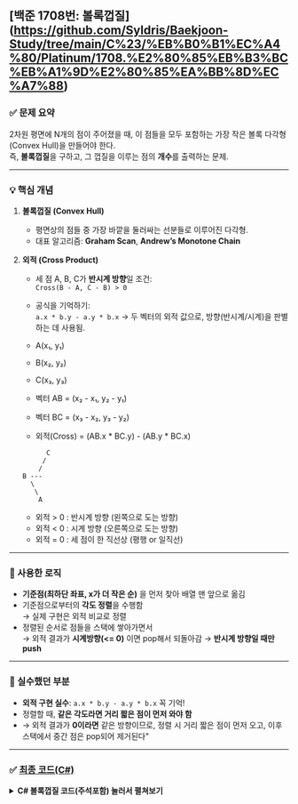 ## [백준 1708번: 볼록껍질] (https://github.com/Syldris/Baekjoon-Study/tree/main/C%23/%EB%B0%B1%EC%A4%80/Platinum/1708.%E2%80%85%EB%B3%BC%EB%A1%9D%E2%80%85%EA%BB%8D%EC%A7%88)

### ✅ 문제 요약

2차원 평면에 N개의 점이 주어졌을 때, 이 점들을 모두 포함하는 가장 작은 볼록 다각형(Convex Hull)을 만들어야 한다.  
즉, **볼록껍질**을 구하고, 그 껍질을 이루는 점의 **개수**를 출력하는 문제.

---

### 💡 핵심 개념

1. **볼록껍질 (Convex Hull)**  
   - 평면상의 점들 중 가장 바깥을 둘러싸는 선분들로 이루어진 다각형.
   - 대표 알고리즘: **Graham Scan**, **Andrew’s Monotone Chain**

2. **외적 (Cross Product)**  
   - 세 점 A, B, C가 **반시계 방향**일 조건:  
     `Cross(B - A, C - B) > 0`  
   - 공식을 기억하기:  
     `a.x * b.y - a.y * b.x`
    → 두 벡터의 외적 값으로, 방향(반시계/시계)을 판별하는 데 사용됨.

    - A(x₁, y₁)  
    - B(x₂, y₂)  
    - C(x₃, y₃)  

    - 벡터 AB = (x₂ - x₁, y₂ - y₁)  
    - 벡터 BC = (x₃ - x₂, y₃ - y₂)  

    - 외적(Cross) = (AB.x * BC.y) - (AB.y * BC.x)  

    ```
          C
         /
        /
   B ---
      \
       \
        A
    ```

    - 외적 > 0  : 반시계 방향 (왼쪽으로 도는 방향)  
    - 외적 < 0  : 시계 방향 (오른쪽으로 도는 방향)  
    - 외적 = 0  : 세 점이 한 직선상 (평행 or 일직선)  


 
---

### 🧠 사용한 로직

- **기준점(최하단 좌표, x가 더 작은 순)** 을 먼저 찾아 배열 맨 앞으로 옮김
- 기준점으로부터의 **각도 정렬**을 수행함  
  → 실제 구현은 외적 비교로 정렬
- 정렬된 순서로 점들을 스택에 쌓아가면서  
  → 외적 결과가 **시계방향(<= 0)** 이면 pop해서 되돌아감
  → **반시계 방향일 때만 push**

---

### 🧪 실수했던 부분

- **외적 구현 실수**: `a.x * b.y - a.y * b.x` 꼭 기억!
- 정렬할 때, **같은 각도라면 거리 짧은 점이 먼저 와야 함**
- → 외적 결과가 **0이라면** 같은 방향이므로, 정렬 시 거리 짧은 점이 먼저 오고, 이후 스택에서 중간 점은 pop되어 제거된다"
---

### ✅ [최종 코드(C#)](https://github.com/Syldris/Baekjoon-Study/tree/main/C%23/%EB%B0%B1%EC%A4%80/Platinum/1708.%E2%80%85%EB%B3%BC%EB%A1%9D%E2%80%85%EA%BB%8D%EC%A7%88)
<details>
<summary><b>C# 볼록껍질 코드(주석포함) 눌러서 펼쳐보기</b></summary>
  
```csharp
#nullable disable
using System;
class Program
{
    public struct Point
    {
        public long x;
        public long y;
        public Point(long x, long y)
        {
            this.x = x;
            this.y = y;
        }
    }

    static void Main()
    {
        using StreamReader sr = new StreamReader(new BufferedStream(Console.OpenStandardInput()));
        using StreamWriter sw = new StreamWriter(new BufferedStream(Console.OpenStandardOutput()));

        int n = int.Parse(sr.ReadLine());
        Point[] points = new Point[n];

        // 입력받은 점들을 배열에 저장
        for (int i = 0; i < n; i++)
        {
            string[] input = sr.ReadLine().Split();
            int x = int.Parse(input[0]);
            int y = int.Parse(input[1]);
            points[i] = new Point(x, y);
        }

        // 기준점(pivot): y가 가장 작고, 같으면 x가 가장 작은 점 찾기
        int pivot = 0;
        for (int i = 1; i < n; i++)
        {
            if (points[i].y < points[pivot].y || points[i].y == points[pivot].y && points[i].x < points[pivot].x)
            {
                pivot = i;
            }
        }

        // 기준점을 배열 맨 앞으로 교환
        (points[0], points[pivot]) = (points[pivot], points[0]);

        // 두 점의 벡터 차이를 구하는 함수 (a - b)
        Point Sub(Point a, Point b) => new Point(a.x - b.x, a.y - b.y);

        // 두 벡터의 외적 계산 (a × b)
        long Cross(Point a, Point b) => a.x * b.y - a.y * b.x;

        // 기준점 기준으로 반시계 방향(외적 기준)과 거리 순서대로 정렬
        Array.Sort(points, 1, n - 1, Comparer<Point>.Create((a, b) =>
        {
            Point va = Sub(a, points[0]); // 기준점에서 a로 가는 벡터
            Point vb = Sub(b, points[0]); // 기준점에서 b로 가는 벡터
            long cross = Cross(va, vb);   // 외적 결과로 각도 비교

            if (cross != 0) return cross > 0 ? -1 : 1; // 반시계 방향이면 a가 b보다 앞

            // 외적이 0이면 같은 방향 → 거리가 가까운 점이 먼저 오도록 정렬
            long distA = va.x * va.x + va.y * va.y;
            long distB = vb.x * vb.x + vb.y * vb.y;

            return distA.CompareTo(distB); //값비교로 순서 정렬
        }));

        Stack<Point> stack = new Stack<Point>();
        // 스택에 기준점과 그 다음 점 넣기
        stack.Push(points[0]);
        stack.Push(points[1]);

        // 정렬된 점들을 순서대로 처리하며 볼록껍질 구성
        for (int i = 2; i < n; i++)
        {
            // 스택 꼭대기 두 점과 현재 점으로 이루어진 방향이 반시계 방향인지 검사
            while (stack.Count >= 2)
            {
                Point top = stack.Pop();   // 스택에서 가장 위 점 꺼내기
                Point peek = stack.Peek(); // 꺼낸 점 아래 점 확인

                Point dist1 = Sub(top, peek);      // peek -> top 벡터
                Point dist2 = Sub(points[i], top); // top -> 현재 점 벡터

                long cross = Cross(dist1, dist2);

                if (cross > 0) // 반시계 방향이면 top 다시 넣고 while 탈출
                {
                    stack.Push(top);
                    break;
                }
                // 시계 방향이면 top 버리고 다시 검사
            }
            stack.Push(points[i]); // 현재 점을 스택에 추가
        }
        // 스택에 남아있는 점 개수가 볼록껍질을 이루는 점 개수
        sw.Write(stack.Count);
    }
}

```

</details>
